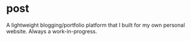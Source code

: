 post
====

A lightweight blogging/portfolio platform that I built for my own personal website. Always a work-in-progress.
